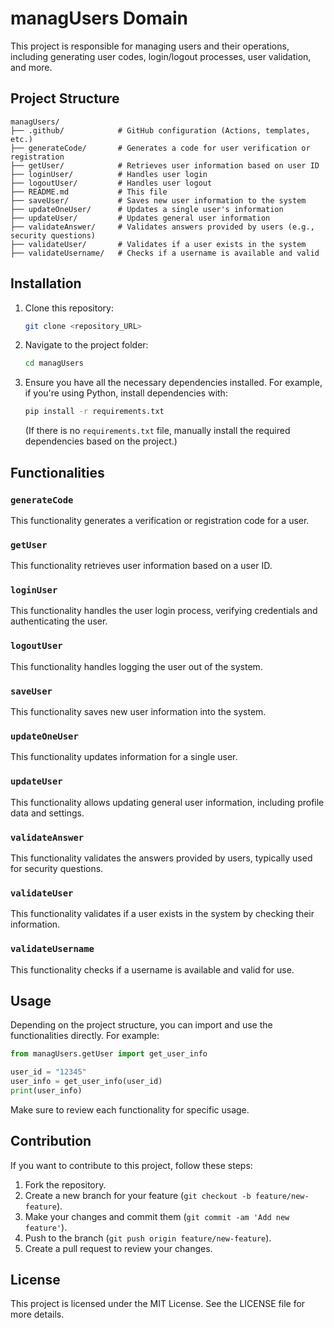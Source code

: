 
# managUsers Domain

This project is responsible for managing users and their operations, including generating user codes, login/logout processes, user validation, and more.

## Project Structure

```
managUsers/
├── .github/            # GitHub configuration (Actions, templates, etc.)
├── generateCode/       # Generates a code for user verification or registration
├── getUser/            # Retrieves user information based on user ID
├── loginUser/          # Handles user login
├── logoutUser/         # Handles user logout
├── README.md           # This file
├── saveUser/           # Saves new user information to the system
├── updateOneUser/      # Updates a single user's information
├── updateUser/         # Updates general user information
├── validateAnswer/     # Validates answers provided by users (e.g., security questions)
├── validateUser/       # Validates if a user exists in the system
├── validateUsername/   # Checks if a username is available and valid
```

## Installation

1. Clone this repository:

   ```bash
   git clone <repository_URL>
   ```

2. Navigate to the project folder:

   ```bash
   cd managUsers
   ```

3. Ensure you have all the necessary dependencies installed. For example, if you're using Python, install dependencies with:

   ```bash
   pip install -r requirements.txt
   ```

   (If there is no `requirements.txt` file, manually install the required dependencies based on the project.)

## Functionalities

### `generateCode`

This functionality generates a verification or registration code for a user.

### `getUser`

This functionality retrieves user information based on a user ID.

### `loginUser`

This functionality handles the user login process, verifying credentials and authenticating the user.

### `logoutUser`

This functionality handles logging the user out of the system.

### `saveUser`

This functionality saves new user information into the system.

### `updateOneUser`

This functionality updates information for a single user.

### `updateUser`

This functionality allows updating general user information, including profile data and settings.

### `validateAnswer`

This functionality validates the answers provided by users, typically used for security questions.

### `validateUser`

This functionality validates if a user exists in the system by checking their information.

### `validateUsername`

This functionality checks if a username is available and valid for use.

## Usage

Depending on the project structure, you can import and use the functionalities directly. For example:

```python
from managUsers.getUser import get_user_info

user_id = "12345"
user_info = get_user_info(user_id)
print(user_info)
```

Make sure to review each functionality for specific usage.

## Contribution

If you want to contribute to this project, follow these steps:

1. Fork the repository.
2. Create a new branch for your feature (`git checkout -b feature/new-feature`).
3. Make your changes and commit them (`git commit -am 'Add new feature'`).
4. Push to the branch (`git push origin feature/new-feature`).
5. Create a pull request to review your changes.

## License

This project is licensed under the MIT License. See the LICENSE file for more details.
